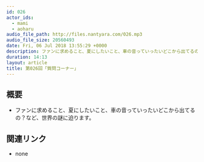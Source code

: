 ```yaml
---
id: 026
actor_ids:
  - mami
  - aoharu
audio_file_path: http://files.nantyara.com/026.mp3
audio_file_size: 20560493
date: Fri, 06 Jul 2018 13:55:29 +0000
description: ファンに求めること、夏にしたいこと、車の音っていったいどこから出てるの？など、世界の謎に迫ります。
duration: 14:13
layout: article
title: 第026回「質問コーナー」
---
```

## 概要

* ファンに求めること、夏にしたいこと、車の音っていったいどこから出てるの？など、世界の謎に迫ります。

## 関連リンク

* none
